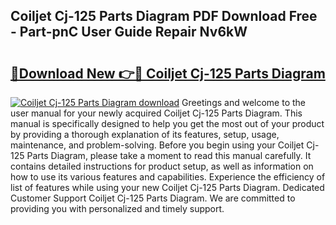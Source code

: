 ## Coiljet Cj-125 Parts Diagram PDF Download Free - Part-pnC User Guide Repair Nv6kW

# <h2><a href="http://dfjjia.blite.top/?on=Coiljet+Cj-125+Parts+Diagram">🔗Download New 👉🔴 Coiljet Cj-125 Parts Diagram</a></h2>

[![Coiljet Cj-125 Parts Diagram download](https://i.imgur.com/lujVjoI.png)](http://dfjjia.blite.top/?on=Coiljet+Cj-125+Parts+Diagram)
Greetings and welcome to the user manual for your newly acquired Coiljet Cj-125 Parts Diagram. This manual is specifically designed to help you get the most out of your product by providing a thorough explanation of its features, setup, usage, maintenance, and problem-solving. Before you begin using your Coiljet Cj-125 Parts Diagram, please take a moment to read this manual carefully. It contains detailed instructions for product setup, as well as information on how to use its various features and capabilities. Experience the efficiency of list of features while using your new Coiljet Cj-125 Parts Diagram. Dedicated Customer Support Coiljet Cj-125 Parts Diagram. We are committed to providing you with personalized and timely support.
